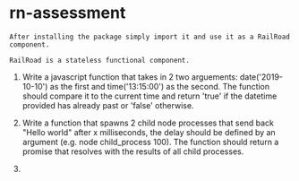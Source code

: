 # rn-assessment

```
After installing the package simply import it and use it as a RailRoad component. 

RailRoad is a stateless functional component.
```

1. Write a javascript function that takes in 2 two arguements: date('2019-10-10') as the first and time('13:15:00') as the second. The function should compare it to the current time and return 'true' if the datetime provided has already past or 'false' otherwise.


2. Write a function that spawns 2 child node processes that send back "Hello world" after x milliseconds, the delay should be defined by an argument (e.g. node child_process 100). The function should return a promise that resolves with the results of all child processes.


3. 
